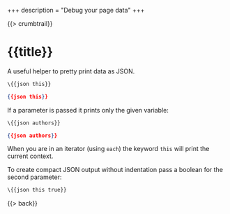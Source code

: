 +++
description = "Debug your page data"
+++

{{> crumbtrail}}

# {{title}}

A useful helper to pretty print data as JSON.

```handlebars
\{{json this}}
```

```json
{{json this}}
```

If a parameter is passed it prints only the given variable:

```handlebars
\{{json authors}}
```

```json
{{json authors}}
```

When you are in an iterator (using `each`) the keyword `this` will print the current context.

To create compact JSON output without indentation pass a boolean for the second parameter:

```handlebars
\{{json this true}}
```

{{> back}}
